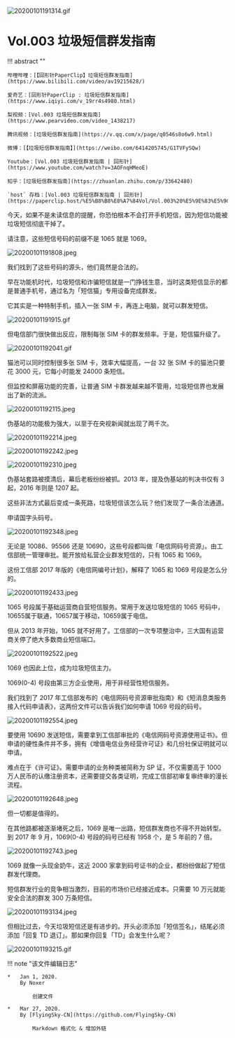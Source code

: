 
![20200101191314.gif](https://cdn.jsdelivr.net/gh/ipaperclip/static/img/20200101191314.gif)

# Vol.003 垃圾短信群发指南

!!! abstract ""

    哔哩哔哩：[【回形针PaperClip】垃圾短信群发指南](https://www.bilibili.com/video/av19215628/)
    
    爱奇艺：[回形针PaperClip : 垃圾短信群发指南](https://www.iqiyi.com/v_19rr4s4980.html)
    
    梨视频：[Vol.003 垃圾短信群发指南](https://www.pearvideo.com/video_1438217)
    
    腾讯视频：[垃圾短信群发指南](https://v.qq.com/x/page/q0546s8o6w9.html)
    
    微博：[【垃圾短信群发指南】](https://weibo.com/6414205745/G1TVFySQw)
    
    Youtube：[Vol.003 垃圾短信群发指南 | 回形针](https://www.youtube.com/watch?v=3AOFnqHMeoE)
    
    知乎：[垃圾短信群发指南](https://zhuanlan.zhihu.com/p/33642480)
    
    `host` 存档：[Vol.003 垃圾短信群发指南 | 回形针](https://paperclip.host/%E5%B8%B8%E8%A7%84Vol/Vol.003%20%E5%9E%83%E5%9C%BE%E7%9F%AD%E4%BF%A1%E7%BE%A4%E5%8F%91%E6%8C%87%E5%8D%97%EF%BD%9C%E5%9B%9E%E5%BD%A2%E9%92%88.mp4)

今天，如果不是未读信息的提醒，你恐怕根本不会打开手机短信，因为短信功能被垃圾短信彻底干掉了。

请注意，这些短信号码的前缀不是 1065 就是 1069。

![20200101191808.jpeg](https://cdn.jsdelivr.net/gh/ipaperclip/static/img/20200101191808.jpeg)

我们找到了这些号码的源头，他们竟然是合法的。

早在功能机时代，垃圾短信和诈骗短信就是一门挣钱生意，当时这类短信显示的都是普通手机号，通过名为「短信猫」专用设备完成群发。

它其实是一种特制手机，插入一张 SIM 卡，再连上电脑，就可以群发短信。

![20200101191915.gif](https://cdn.jsdelivr.net/gh/ipaperclip/static/img/20200101191915.gif)

但电信部门很快做出反应，限制每张 SIM 卡的群发频率。于是，短信猫升级了。

![20200101192041.gif](https://cdn.jsdelivr.net/gh/ipaperclip/static/img/20200101192041.gif)

猫池可以同时控制很多张 SIM 卡，效率大幅提高，一台 32 张 SIM 卡的猫池只要花 3000 元，它每小时能发 24000 条短信。

但监控和屏蔽功能的完善，让普通 SIM 卡群发越来越不管用，垃圾短信界也发展出了新的流派。

![20200101192115.jpeg](https://cdn.jsdelivr.net/gh/ipaperclip/static/img/20200101192115.jpeg)

伪基站的功能极为强大，以至于在央视新闻就出现了两千次。

![20200101192214.jpeg](https://cdn.jsdelivr.net/gh/ipaperclip/static/img/20200101192214.jpeg)

![20200101192242.jpeg](https://cdn.jsdelivr.net/gh/ipaperclip/static/img/20200101192242.jpeg)

![20200101192310.jpeg](https://cdn.jsdelivr.net/gh/ipaperclip/static/img/20200101192310.jpeg)

伪基站套路被摸清后，幕后老板纷纷被抓。2013 年，提及伪基站的判决书仅有 3 起，2016 年则是 1207 起。

这些非法方式最后变成一条死路，垃圾短信该怎么玩？他们发现了一条合法通道。

申请国字头码号。

![20200101192348.jpeg](https://cdn.jsdelivr.net/gh/ipaperclip/static/img/20200101192348.jpeg)

无论是 10086、95566 还是 10690，这些号段都叫做「电信网码号资源」。由工信部统一管理审批。能开放给私营企业群发短信的，只有 1065 和 1069。

这份工信部 2017 年版的《电信网编号计划》，解释了 1065 和 1069 号段是怎么分的。

![20200101192433.jpeg](https://cdn.jsdelivr.net/gh/ipaperclip/static/img/20200101192433.jpeg)

1065 号段属于基础运营商自营短信服务。常用于发送垃圾短信的 1065 号码中，10655属于联通，10657属于移动，10659属于电信。

但从 2013 年开始，1065 就不好用了。工信部的一次专项整治中，三大国有运营商关停了绝大多数商业短信端口。

![20200101192522.jpeg](https://cdn.jsdelivr.net/gh/ipaperclip/static/img/20200101192522.jpeg)

1069 也因此上位，成为垃圾短信主力。

1069(0-4) 号段由第三方企业使用，用于非经营性短信服务。

我们找到了 2017 年工信部发布的《电信网码号资源审批指南》和《短消息类服务接入代码申请表》，这两份文件可以告诉我们如何申请 1069 号段的码号。

![20200101192554.jpeg](https://cdn.jsdelivr.net/gh/ipaperclip/static/img/20200101192554.jpeg)

要使用 10690 发送短信，需要拿到工信部审批的《电信网码号资源使用证书》。但申请的硬性条件并不多，拥有《增值电信业务经营许可证》和几份社保证明就可以申请。

难点在于《许可证》。需要申请的业务种类被简称为 SP 证，不仅需要高于 1000 万人民币的认缴注册资本，还需要提交各类证明，完成工信部初审复审终审的漫长流程。

![20200101192648.jpeg](https://cdn.jsdelivr.net/gh/ipaperclip/static/img/20200101192648.jpeg)

但一切都是值得的。

在其他路都被逐渐堵死之后，1069 是唯一出路，短信群发商也不得不开始转型。到 2017 年 9 月，1069(0-4) 号段的码号已经有 1958 个，是 5 年前的 7 倍。

![20200101192743.jpeg](https://cdn.jsdelivr.net/gh/ipaperclip/static/img/20200101192743.jpeg)

1069 就像一头现金奶牛，这近 2000 家拿到码号证书的企业，都纷纷做起了短信群发代理商。

短信群发行业的竞争相当激烈，目前的市场价已经接近成本。只需要 10 万元就能安全合法的群发 300 万条短信。

![20200101193134.jpeg](https://cdn.jsdelivr.net/gh/ipaperclip/static/img/20200101193134.jpeg)

但相比过去，今天垃圾短信还是有进步的。开头必须添加「短信签名」，结尾必须添加「回复 TD 退订」。那如果你回复「TD」会发生什么呢？

![20200101193215.gif](https://cdn.jsdelivr.net/gh/ipaperclip/static/img/20200101193215.gif)

!!! note "该文件编辑日志"

	* 	Jan 1, 2020.
		By Noxer
	
			创建文件
	
	* 	Mar 27, 2020.
		By [FlyingSky-CN](https://github.com/FlyingSky-CN)
	
			Markdown 格式化 & 增加外链
